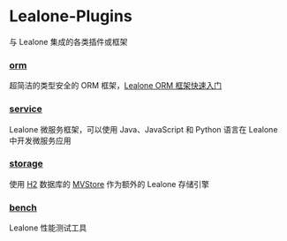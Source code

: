 # Lealone-Plugins

与 Lealone 集成的各类插件或框架


### [orm](https://github.com/lealone/Lealone-Plugins/tree/master/orm)

超简洁的类型安全的 ORM 框架，[Lealone ORM 框架快速入门](https://github.com/lealone/Lealone-Docs/blob/master/%E5%BA%94%E7%94%A8%E6%96%87%E6%A1%A3/Lealone%20ORM%E6%A1%86%E6%9E%B6%E5%BF%AB%E9%80%9F%E5%85%A5%E9%97%A8.md)


### [service](https://github.com/lealone/Lealone-Plugins/tree/master/service)

Lealone 微服务框架，可以使用 Java、JavaScript 和 Python 语言在 Lealone 中开发微服务应用


### [storage](https://github.com/lealone/Lealone-Plugins/tree/master/storage)

使用 [H2](http://www.h2database.com/html/main.html) 数据库的 [MVStore](http://www.h2database.com/html/mvstore.html) 作为额外的 Lealone 存储引擎


### [bench](https://github.com/lealone/Lealone-Plugins/tree/master/bench)

Lealone 性能测试工具

